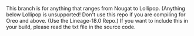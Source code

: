 This branch is for anything that ranges from Nougat to Lollipop. (Anything below Lollipop is unsupported! Don't use this repo if you are compiling for Oreo and above. (Use the Lineage-18.0 Repo.) If you want to include this in your build, please read the txt file in the source code.
